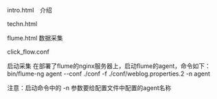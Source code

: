 intro.html　介绍

techn.html

flume.html 数据采集

click_flow.conf

启动采集
在部署了flume的nginx服务器上，启动flume的agent，命令如下：
bin/flume-ng agent --conf ./conf -f ./conf/weblog.properties.2 -n agent

注意：启动命令中的 -n 参数要给配置文件中配置的agent名称
